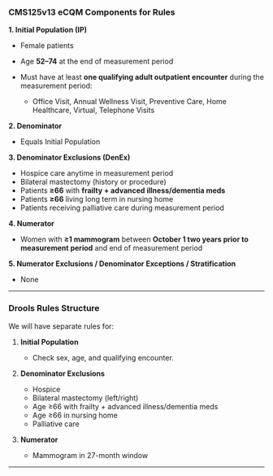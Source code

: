 
### **CMS125v13 eCQM Components for Rules**

**1. Initial Population (IP)**

* Female patients
* Age **52–74** at the end of measurement period
* Must have at least **one qualifying adult outpatient encounter** during the measurement period:

  * Office Visit, Annual Wellness Visit, Preventive Care, Home Healthcare, Virtual, Telephone Visits

**2. Denominator**

* Equals Initial Population

**3. Denominator Exclusions (DenEx)**

* Hospice care anytime in measurement period
* Bilateral mastectomy (history or procedure)
* Patients **≥66** with **frailty + advanced illness/dementia meds**
* Patients **≥66** living long term in nursing home
* Patients receiving palliative care during measurement period

**4. Numerator**

* Women with **≥1 mammogram** between **October 1 two years prior to measurement period** and end of measurement period

**5. Numerator Exclusions / Denominator Exceptions / Stratification**

* None

---

### **Drools Rules Structure**

We will have separate rules for:

1. **Initial Population**

   * Check sex, age, and qualifying encounter.

2. **Denominator Exclusions**

   * Hospice
   * Bilateral mastectomy (left/right)
   * Age ≥66 with frailty + advanced illness/dementia meds
   * Age ≥66 in nursing home
   * Palliative care

3. **Numerator**

   * Mammogram in 27-month window

---


